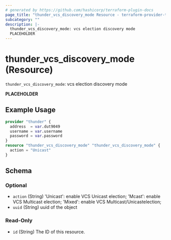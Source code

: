 ```yaml
---
# generated by https://github.com/hashicorp/terraform-plugin-docs
page_title: "thunder_vcs_discovery_mode Resource - terraform-provider-thunder"
subcategory: ""
description: |-
  thunder_vcs_discovery_mode: vcs election discovery mode
  PLACEHOLDER
---
```


# thunder_vcs_discovery_mode (Resource)

`thunder_vcs_discovery_mode`: vcs election discovery mode

__PLACEHOLDER__

## Example Usage

```terraform
provider "thunder" {
  address  = var.dut9049
  username = var.username
  password = var.password
}
resource "thunder_vcs_discovery_mode" "thunder_vcs_discovery_mode" {
  action = "Unicast"
}
```

<!-- schema generated by tfplugindocs -->
## Schema

### Optional

- `action` (String) 'Unicast': enable VCS Unicast election; 'Mcast': enable VCS Multicast election; 'Mixed': enable VCS Multicast/Unicastelection;
- `uuid` (String) uuid of the object

### Read-Only

- `id` (String) The ID of this resource.


